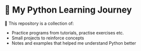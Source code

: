 # 🐍 My Python Learning Journey

📘 This repository is a collection of:
- Practice programs from tutorials, practise exercises etc.
- Small projects to reinforce concepts  
- Notes and examples that helped me understand Python better  
